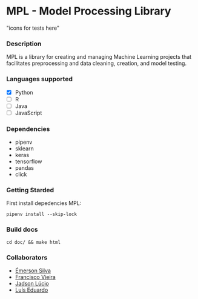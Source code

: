 # MPL - Model Processing Library
	
"icons for tests here"

### Description 
MPL is a library for creating and managing Machine Learning projects that facilitates preprocessing and data cleaning, creation, and model testing.

### Languages supported 
- [X] Python 
- [ ] R
- [ ] Java
- [ ] JavaScript 

### Dependencies 
- pipenv 
- sklearn 
- keras 
- tensorflow 
- pandas
- click


### Getting Starded
First install depedencies MPL:

```
pipenv install --skip-lock 
```

### Build docs
```shell
cd doc/ && make html 
```

### Collaborators 

- [Émerson Silva](https://github.com/SilvaEmerson)  
- [Francisco Vieira](https://github.com/vieirafrancisco)
- [Jadson Lúcio](https://github.com/vieirafrancisco) 
- [Luís Eduardo](https://github.com/vieirafrancisco)

